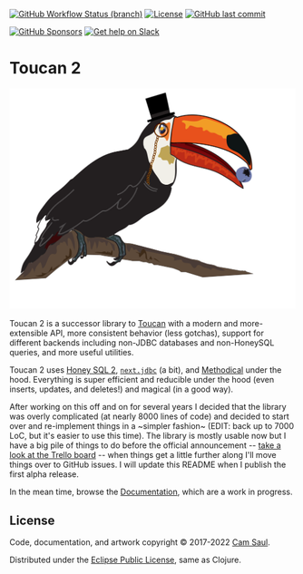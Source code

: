 [![GitHub Workflow Status (branch)](https://img.shields.io/github/workflow/status/camsaul/toucan2/Tests/master?style=for-the-badge)](https://github.com/camsaul/toucan2/actions/workflows/config.yml)
[![License](https://img.shields.io/badge/license-Eclipse%20Public%20License-blue.svg?style=for-the-badge)](https://raw.githubusercontent.com/camsaul/toucan2/master/LICENSE)
[![GitHub last commit](https://img.shields.io/github/last-commit/camsaul/toucan2?style=for-the-badge)](https://github.com/camsaul/toucan2/commits/)
<!-- [![cljdoc badge](https://cljdoc.org/badge/com.camsaul/toucan2)](https://cljdoc.org/d/com.camsaul/toucan2/CURRENT) -->
<!-- [![Downloads](https://versions.deps.co/camsaul/toucan2/downloads.svg)](https://versions.deps.co/camsaul/toucan2) -->
<!-- [![Dependencies Status](https://versions.deps.co/camsaul/toucan2/status.svg)](https://versions.deps.co/camsaul/toucan2) -->
<!-- [![codecov](https://codecov.io/gh/camsaul/toucan2/branch/master/graph/badge.svg)](https://codecov.io/gh/camsaul/toucan2) -->
<!-- [![Clojars Project](https://clojars.org/com.camsaul/toucan2/latest-version.svg)](https://clojars.org/com.camsaul/toucan2) -->
[![GitHub Sponsors](https://img.shields.io/github/sponsors/camsaul?style=for-the-badge)](https://github.com/sponsors/camsaul)
[![Get help on Slack](http://img.shields.io/badge/slack-clojurians%20%23toucan-4A154B?logo=slack&style=for-the-badge)](https://clojurians.slack.com/channels/toucan)

# Toucan 2

![Toucan 2](https://github.com/camsaul/toucan2/blob/master/assets/toucan2.png)

Toucan 2 is a successor library to [Toucan](https://github.com/metabase/toucan) with a modern and more-extensible API,
more consistent behavior (less gotchas), support for different backends including non-JDBC databases and non-HoneySQL queries, and more useful utilities. 

Toucan 2 uses [Honey SQL 2](https://github.com/seancorfield/honeysql), [`next.jdbc`](https://github.com/seancorfield/next-jdbc) (a bit), and [Methodical](https://github.com/camsaul/methodical) under the hood. Everything is super efficient and reducible under the hood (even inserts, updates, and deletes!) and magical (in a good way).

After working on this off and on for several years I decided that the library was overly complicated (at nearly 8000
lines of code) and decided to start over and re-implement things in a ~simpler fashion~ (EDIT: back up to 7000 LoC, but it's easier to use this time). The library is mostly usable now but I have a big pile of things to do before the official announcement -- [take a look at the Trello board](https://trello.com/b/DFx8rVa8/toucan-2-todo) -- when things get a little further along I'll move things over to GitHub issues. I will update this README when I publish the
first alpha release.

In the mean time, browse the [Documentation](docs/), which are a work in progress.

## License

Code, documentation, and artwork copyright © 2017-2022 [Cam Saul](https://camsaul.com).

Distributed under the [Eclipse Public License](https://raw.githubusercontent.com/camsaul/toucan2/master/LICENSE),
same as Clojure.
